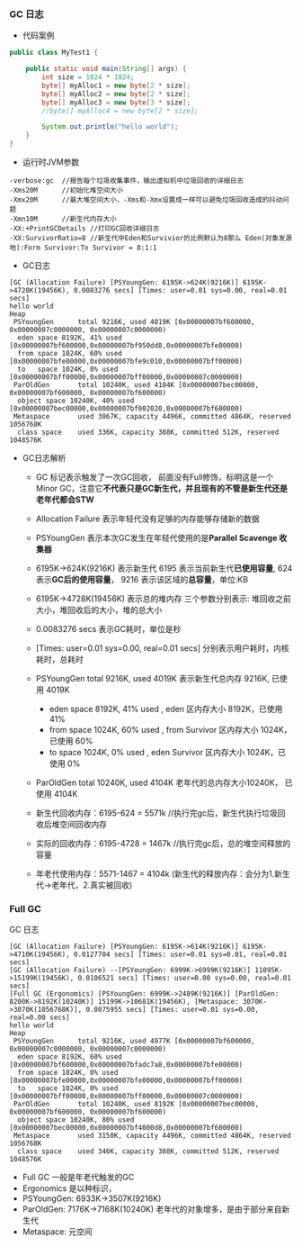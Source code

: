 ### GC 日志
* 代码案例
```java
public class MyTest1 {

    public static void main(String[] args) {
        int size = 1024 * 1024;
        byte[] myAlloc1 = new byte[2 * size];
        byte[] myAlloc2 = new byte[2 * size];
        byte[] myAlloc3 = new byte[3 * size];
        //byte[] myAlloc4 = new byte[2 * size];

        System.out.println("hello world");
    }
}
```
* 运行时JVM参数
```
-verbose:gc  //报告每个垃圾收集事件，输出虚拟机中垃圾回收的详细日志
-Xms20M      //初始化堆空间大小
-Xmx20M      //最大堆空间大小，-Xms和-Xmx设置成一样可以避免垃圾回收造成的抖动问题
-Xmn10M      //新生代内存大小
-XX:+PrintGCDetails //打印GC回收详细日志
-XX:SurvivorRatio=8 //新生代中Eden和Survivior的比例默认为8那么 Eden(对象发源地):Form Survivor:To Survivor = 8:1:1
```

* GC日志
```
[GC (Allocation Failure) [PSYoungGen: 6195K->624K(9216K)] 6195K->4728K(19456K), 0.0083276 secs] [Times: user=0.01 sys=0.00, real=0.01 secs] 
hello world
Heap
 PSYoungGen      total 9216K, used 4019K [0x00000007bf600000, 0x00000007c0000000, 0x00000007c0000000)
  eden space 8192K, 41% used [0x00000007bf600000,0x00000007bf950dd8,0x00000007bfe00000)
  from space 1024K, 60% used [0x00000007bfe00000,0x00000007bfe9c010,0x00000007bff00000)
  to   space 1024K, 0% used [0x00000007bff00000,0x00000007bff00000,0x00000007c0000000)
 ParOldGen       total 10240K, used 4104K [0x00000007bec00000, 0x00000007bf600000, 0x00000007bf600000)
  object space 10240K, 40% used [0x00000007bec00000,0x00000007bf002020,0x00000007bf600000)
 Metaspace       used 3067K, capacity 4496K, committed 4864K, reserved 1056768K
  class space    used 336K, capacity 388K, committed 512K, reserved 1048576K
```

* GC日志解析
  * GC 标记表示触发了一次GC回收， 前面没有Full修饰，标明这是一个Minor GC，注意它**不代表只是GC新生代，并且现有的不管是新生代还是老年代都会STW**
  * Allocation Failure 表示年轻代没有足够的内存能够存储新的数据
  * PSYoungGen 表示本次GC发生在年轻代使用的是**Parallel Scavenge 收集器**
  * 6195K->624K(9216K) 表示新生代 6195 表示当前新生代**已使用容量**, 624 表示**GC后的使用容量**， 9216 表示该区域的**总容量**，单位:KB
  * 6195K->4728K(19456K) 表示总的堆内存 三个参数分别表示: 堆回收之前大小，堆回收后的大小，堆的总大小
  * 0.0083276 secs 表示GC耗时，单位是秒
  * [Times: user=0.01 sys=0.00, real=0.01 secs] 分别表示用户耗时，内核耗时，总耗时
  
  * PSYoungGen      total 9216K, used 4019K 表示新生代总内存 9216K, 已使用 4019K
    * eden space 8192K, 41% used , eden 区内存大小 8192K，已使用 41%
    * from space 1024K, 60% used , from Survivor 区内存大小 1024K，已使用 60%
    * to   space 1024K, 0% used  , eden Survivor 区内存大小 1024K，已使用 0%
    
  * ParOldGen       total 10240K, used 4104K 老年代的总内存大小10240K， 已使用 4104K
  
  * 新生代回收内存：6195-624  = 5571k  //执行完gc后，新生代执行垃圾回收后堆空间回收内存
  * 实际的回收内存：6195-4728 = 1467k  //执行完gc后，总的堆空间释放的容量
  * 年老代使用内存：5571-1467 = 4104k  (新生代的释放内存：会分为1.新生代->老年代，2.真实被回收)   

### Full GC 
GC 日志
```
[GC (Allocation Failure) [PSYoungGen: 6195K->614K(9216K)] 6195K->4710K(19456K), 0.0127704 secs] [Times: user=0.01 sys=0.01, real=0.01 secs] 
[GC (Allocation Failure) --[PSYoungGen: 6999K->6999K(9216K)] 11095K->15199K(19456K), 0.0106521 secs] [Times: user=0.00 sys=0.00, real=0.01 secs] 
[Full GC (Ergonomics) [PSYoungGen: 6999K->2489K(9216K)] [ParOldGen: 8200K->8192K(10240K)] 15199K->10681K(19456K), [Metaspace: 3070K->3070K(1056768K)], 0.0075955 secs] [Times: user=0.01 sys=0.00, real=0.00 secs] 
hello world
Heap
 PSYoungGen      total 9216K, used 4977K [0x00000007bf600000, 0x00000007c0000000, 0x00000007c0000000)
  eden space 8192K, 60% used [0x00000007bf600000,0x00000007bfadc7a8,0x00000007bfe00000)
  from space 1024K, 0% used [0x00000007bfe00000,0x00000007bfe00000,0x00000007bff00000)
  to   space 1024K, 0% used [0x00000007bff00000,0x00000007bff00000,0x00000007c0000000)
 ParOldGen       total 10240K, used 8192K [0x00000007bec00000, 0x00000007bf600000, 0x00000007bf600000)
  object space 10240K, 80% used [0x00000007bec00000,0x00000007bf4000d8,0x00000007bf600000)
 Metaspace       used 3150K, capacity 4496K, committed 4864K, reserved 1056768K
  class space    used 346K, capacity 388K, committed 512K, reserved 1048576K
```
* Full GC 一般是年老代触发的GC
* Ergonomics 是以种标识，
* PSYoungGen: 6933K->3507K(9216K) 
* ParOldGen: 7176K->7168K(10240K) 老年代的对象增多，是由于部分来自新生代
* Metaspace: 元空间
